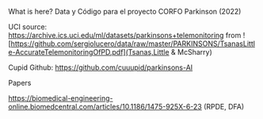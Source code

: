 What is here?
Data y Código para el proyecto CORFO Parkinson (2022)

UCI source: 
https://archive.ics.uci.edu/ml/datasets/parkinsons+telemonitoring
from ![https://github.com/sergiolucero/data/raw/master/PARKINSONS/TsanasLittle-AccurateTelemonitoringOfPD.pdf](Tsanas,Little & McSharry)

Cupid Github: https://github.com/cuuupid/parkinsons-AI

Papers

https://biomedical-engineering-online.biomedcentral.com/articles/10.1186/1475-925X-6-23 (RPDE, DFA)
